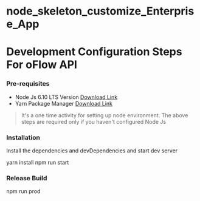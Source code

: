 # node_skeleton_customize_Enterprise_App

# Development Configuration Steps For oFlow API

### Pre-requisites
- Node Js 6.10 LTS Version [Download Link](https://nodejs.org/en/download/)
- Yarn Package Manager [Download Link](https://yarnpkg.com/en/docs/install)



> It's a one time activity for setting up node environment. 
> The above steps are required only if you haven't configured Node Js 

### Installation
 Install the dependencies and devDependencies and start dev server

yarn install
npm run start


### Release Build

npm run prod
